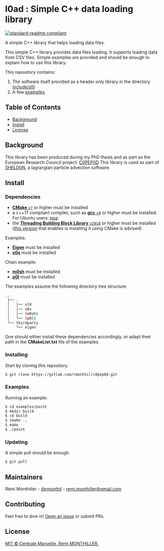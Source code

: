 # l0ad : Simple C++ data loading library

[![standard-readme compliant](https://img.shields.io/badge/readme%20style-standard-brightgreen.svg?style=flat-square)](https://github.com/RichardLitt/standard-readme)

A simple C++ library that helps loading data files.

This simple C++ library provides data files loading. It supports loading data from CSV files.
Simple examples are provided and should be enough to explain how to use this library.

This repository contains:

1. The software itself provided as a header only library in the directory [include/sl0](./include/sl0)
2. A few [examples](./examples).

## Table of Contents

- [Background](#background)
- [Install](#install)
- [License](#license)

## Background

This library has been produced during my PhD thesis and as part as the European Research Council project: [C0PEP0D](https://c0pep0d.github.io/)
This library is used as part of [SHELD0N](https://github.com/C0PEP0D/sheld0n), a lagrangian particle advection software.

## Install

### Dependencies

* [**CMake** `v?`](https://cmake.org/download/) or higher must be installed
* a c++17 compliant compiler, such as [**gcc** `v9`](https://gcc.gnu.org/) or higher must be installed. For Ubuntu users: [ppa](https://launchpad.net/%7Ejonathonf/+archive/ubuntu/gcc?field.series_filter=bionic).
* the [**Threading Building Block Library** `v2018`](https://github.com/ibaned/tbb) or higher must be installed ([this version](https://github.com/wjakob/tbb) that enables is installing it using CMake is advised)

Examples:
* [**Eigen**](https://eigen.tuxfamily.org) must be installed
* [**s0s**](https://github.com/C0PEP0D/s0s) must be installed

Chain example:
* [**m0sh**](https://github.com/C0PEP0D/m0sh) must be installed
* [**p0l**](https://github.com/C0PEP0D/p0l) must be installed

The examples assume the following directory tree structure:
```bash
..
 ├── .
 │   │── sl0
 │   │── s0s
 │   │── (m0sh)
 │   └── (p0l)
 └── thirdparty
     └── eigen
```
One should either install these dependencies accordingly, or adapt their path in the **CMakeList.txt** file of the examples.

### Installing

Start by cloning this repository.

```sh
$ git clone https://gitlab.com/rmonthil/c0pep0d.git
```

### Examples

Running an example:

```bash
$ cd examples/point
$ mkdir build
$ cd build
$ cmake ..
$ make
$ ./point
```

### Updating

A simple pull should be enough.

```sh
$ git pull
```

## Maintainers

Rémi Monthiller - [@rmonthil](https://gitlab.com/rmonthil) - remi.monthiller@gmail.com

## Contributing

Feel free to dive in! [Open an issue](https://github.com/rmonthil/c0pep0d/issues/new) or submit PRs.

## License

[MIT © Centrale Marseille, Rémi MONTHILLER.](./LICENSE)
